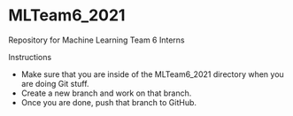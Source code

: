 # MLTeam6_2021
Repository for Machine Learning Team 6 Interns

Instructions

- Make sure that you are inside of the MLTeam6_2021 directory when you are doing Git stuff.
- Create a new branch and work on that branch.
- Once you are done, push that branch to GitHub.

